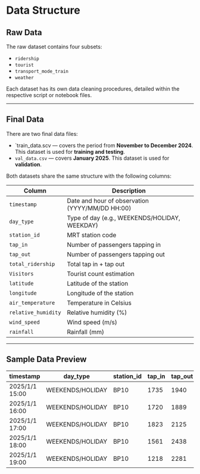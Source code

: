# Data Structure

## Raw Data

The raw dataset contains four subsets:

- `ridership`
- `tourist`
- `transport_mode_train`
- `weather`

Each dataset has its own data cleaning procedures, detailed within the respective script or notebook files.

---

## Final Data

There are two final data files:

- `train_data.scv — covers the period from **November to December 2024**. This dataset is used for **training and testing**.
- `val_data.csv` — covers **January 2025**. This dataset is used for **validation**.

Both datasets share the same structure with the following columns:

| Column               | Description                                  |
|----------------------|----------------------------------------------|
| `timestamp`          | Date and hour of observation (YYYY/MM/DD HH:00) |
| `day_type`           | Type of day (e.g., WEEKENDS/HOLIDAY, WEEKDAY) |
| `station_id`         | MRT station code                             |
| `tap_in`             | Number of passengers tapping in              |
| `tap_out`            | Number of passengers tapping out             |
| `total_ridership`    | Total tap in + tap out                        |
| `Visitors`           | Tourist count estimation                     |
| `latitude`           | Latitude of the station                      |
| `longitude`          | Longitude of the station                     |
| `air_temperature`    | Temperature in Celsius                       |
| `relative_humidity`  | Relative humidity (%)                        |
| `wind_speed`         | Wind speed (m/s)                             |
| `rainfall`           | Rainfall (mm)                                |

---

## Sample Data Preview

| timestamp       | day_type          | station_id | tap_in | tap_out | total_ridership | Visitors | latitude     | longitude    | air_temperature | relative_humidity | wind_speed | rainfall |
|-----------------|-------------------|------------|--------|---------|------------------|----------|--------------|--------------|------------------|-------------------|-------------|----------|
| 2025/1/1 15:00  | WEEKENDS/HOLIDAY  | BP10       | 1735   | 1940    | 3675             | 2676     | 1.384520796  | 103.7708086 | 30.0             | 69.6              | 6.0         |          |
| 2025/1/1 16:00  | WEEKENDS/HOLIDAY  | BP10       | 1720   | 1889    | 3609             | 2697     | 1.384520796  | 103.7708086 | 24.6             | 99.6              | 9.39999     | 2.6      |
| 2025/1/1 17:00  | WEEKENDS/HOLIDAY  | BP10       | 1823   | 2125    | 3948             | 2987     | 1.384520796  | 103.7708086 | 24.8             | 99.6              | 4.5         | 0        |
| 2025/1/1 18:00  | WEEKENDS/HOLIDAY  | BP10       | 1561   | 2438    | 3999             | 3021     | 1.384520796  | 103.7708086 | 27.3             | 81.4              | 3.8         | 0        |
| 2025/1/1 19:00  | WEEKENDS/HOLIDAY  | BP10       | 1218   | 2281    | 3499             | 2326     | 1.384520796  | 103.7708086 | 27.1             | 90.9              | 1.1         | 0        |
